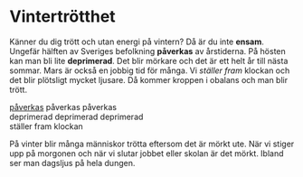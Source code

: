 # Vintertrötthet

Känner du dig trött och utan energi på vintern? Då är du inte **ensam**. Ungefär hälften av Sveriges befolkning **påverkas** av årstiderna. På hösten kan man bli lite **deprimerad**. Det blir mörkare och det är ett helt år till nästa sommar. Mars är också en jobbig tid för många. Vi *ställer fram* klockan och det blir plötsligt mycket ljusare. Då kommer kroppen i obalans och man blir trött.

[påverkas](https://sv.wiktionary.org/wiki/p%C3%A5verka#Verb) påverkas påverkas  
deprimerad deprimerad deprimerad  
ställer fram klockan

På vinter blir många människor trötta eftersom det är mörkt ute. När vi stiger upp på morgonen och när vi slutar jobbet eller skolan är det mörkt. Ibland ser man dagsljus på hela dungen.
<!--stackedit_data:
eyJoaXN0b3J5IjpbLTc3NzUzMTUxLC0yMTI0MTcwMTU5LC0xMj
IxMDE4MjQwLC01OTE5NDYwNjVdfQ==
-->